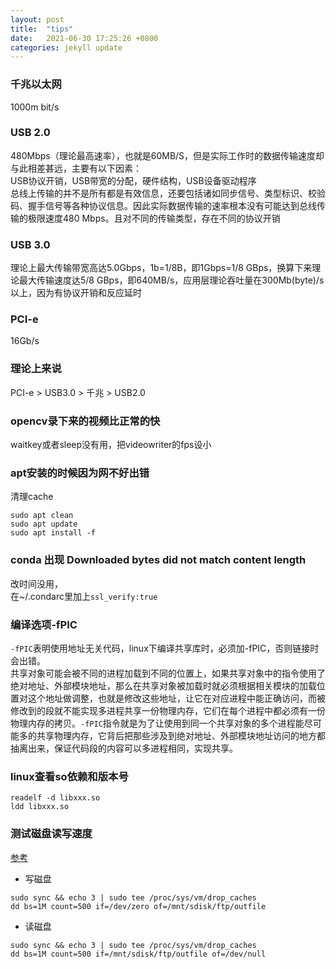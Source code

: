 ```yaml
---
layout: post
title:  "tips"
date:   2021-06-30 17:25:26 +0800
categories: jekyll update
---
```


### 千兆以太网
1000m bit/s

### USB 2.0
480Mbps（理论最高速率），也就是60MB/S，但是实际工作时的数据传输速度却与此相差甚远，主要有以下因素：  
USB协议开销，USB带宽的分配，硬件结构，USB设备驱动程序   
总线上传输的并不是所有都是有效信息，还要包括诸如同步信号、类型标识、校验码、握手信号等各种协议信息。因此实际数据传输的速率根本没有可能达到总线传输的极限速度480 Mbps。且对不同的传输类型，存在不同的协议开销

### USB 3.0
理论上最大传输带宽高达5.0Gbps，1b=1/8B，即1Gbps=1/8 GBps，换算下来理论最大传输速度达5/8 GBps，即640MB/s，应用层理论吞吐量在300Mb(byte)/s以上，因为有协议开销和反应延时

### PCI-e
16Gb/s

### 理论上来说
PCI-e > USB3.0 > 千兆 > USB2.0

### opencv录下来的视频比正常的快
waitkey或者sleep没有用，把videowriter的fps设小

### apt安装的时候因为网不好出错
清理cache   
```
sudo apt clean
sudo apt update
sudo apt install -f
```

### conda 出现 Downloaded bytes did not match content length
改时间没用，  
在~/.condarc里加上`ssl_verify:true`
### 编译选项-fPIC
`-fPIC`表明使用地址无关代码，linux下编译共享库时，必须加-fPIC，否则链接时会出错。  
共享对象可能会被不同的进程加载到不同的位置上，如果共享对象中的指令使用了绝对地址、外部模块地址，那么在共享对象被加载时就必须根据相关模块的加载位置对这个地址做调整，也就是修改这些地址，让它在对应进程中能正确访问，而被修改到的段就不能实现多进程共享一份物理内存，它们在每个进程中都必须有一份物理内存的拷贝。`-fPIC`指令就是为了让使用到同一个共享对象的多个进程能尽可能多的共享物理内存，它背后把那些涉及到绝对地址、外部模块地址访问的地方都抽离出来，保证代码段的内容可以多进程相同，实现共享。

### linux查看so依赖和版本号
```
readelf -d libxxx.so
ldd libxxx.so
```

### 测试磁盘读写速度
[参考](https://blog.csdn.net/benkaoya/article/details/70112094)
- 写磁盘
```
sudo sync && echo 3 | sudo tee /proc/sys/vm/drop_caches
dd bs=1M count=500 if=/dev/zero of=/mnt/sdisk/ftp/outfile
```

- 读磁盘
```
sudo sync && echo 3 | sudo tee /proc/sys/vm/drop_caches
dd bs=1M count=500 if=/mnt/sdisk/ftp/outfile of=/dev/null
```